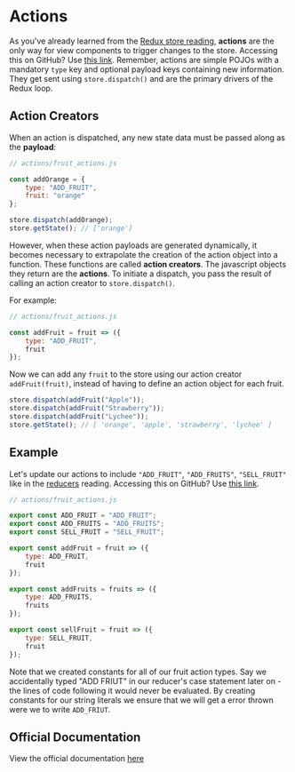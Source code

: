 # Actions

As you've already learned from the [Redux store reading][store], **actions** are
the only way for view components to trigger changes to the store. Accessing this on GitHub? Use [this link][github-store]. Remember,
actions are simple POJOs with a mandatory `type` key and optional payload keys containing new information. They get sent using `store.dispatch()` and are the
primary drivers of the Redux loop.

## Action Creators

When an action is dispatched, any new state data must be passed along as the
**payload**:

```js
// actions/fruit_actions.js

const addOrange = {
	type: "ADD_FRUIT",
	fruit: "orange"
};

store.dispatch(addOrange);
store.getState(); // ['orange']
```

However, when these action payloads are generated dynamically, it becomes
necessary to extrapolate the creation of the action object into a function.
These functions are called **action creators**. The javascript objects they return are the **actions**. To initiate a dispatch, you
pass the result of calling an action creator to `store.dispatch()`.

For example:

```js
// actions/fruit_actions.js

const addFruit = fruit => ({
	type: "ADD_FRUIT",
	fruit
});
```

Now we can add any `fruit` to the store using our action creator
`addFruit(fruit)`, instead of having to define an action object for each fruit.

```js
store.dispatch(addFruit("Apple"));
store.dispatch(addFruit("Strawberry"));
store.dispatch(addFruit("Lychee"));
store.getState(); // [ 'orange', 'apple', 'strawberry', 'lychee' ]
```

## Example

Let's update our actions to include `"ADD_FRUIT"`, `"ADD_FRUITS"`, `"SELL_FRUIT"` like in the [reducers][reducers] reading. Accessing this on GitHub? Use [this link][github-reducers].

```js
// actions/fruit_actions.js

export const ADD_FRUIT = "ADD_FRUIT";
export const ADD_FRUITS = "ADD_FRUITS";
export const SELL_FRUIT = "SELL_FRUIT";

export const addFruit = fruit => ({
	type: ADD_FRUIT,
	fruit
});

export const addFruits = fruits => ({
	type: ADD_FRUITS,
	fruits
});

export const sellFruit = fruit => ({
	type: SELL_FRUIT,
	fruit
});

```  
Note that we created constants for all of our fruit action types. Say we accidentally typed "ADD FRIUT" in our reducer's case statement later on - the lines of code following it would never be evaluated. By creating constants for our string literals we ensure that we will get a error thrown were we to write `ADD_FRIUT`.


## Official Documentation

View the official documentation [here][redux-js]

[redux-js]: http://redux.js.org/docs/basics/Actions.html

[store]: store
[github-store]: https://github.com/appacademy/curriculum/blob/master/react/readings/store.md

[reducers]: reducers
[github-reducers]: https://github.com/appacademy/curriculum/blob/master/react/readings/reducers.md

